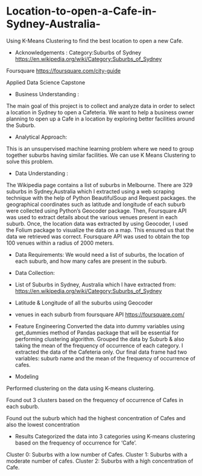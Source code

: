 # Location-to-open-a-Cafe-in-Sydney-Australia-
Using K-Means Clustering to find the best location to open a new Cafe. 

- Acknowledgements : 
Category:Suburbs of Sydney 
https://en.wikipedia.org/wiki/Category:Suburbs_of_Sydney

Foursquare
https://foursquare.com/city-guide

Applied Data Science Capstone


- Business Understanding :

The main goal of this project is to collect and analyze data in order to select a location in Sydney to open a Cafeteria. 
We want to help a business owner planning to open up a Cafe in a location by exploring better facilities around the Suburb.


- Analytical Approach:

This is an unsupervised machine learning problem where we need to group together suburbs having similar facilities. 
We can use K Means Clustering to solve this problem.


- Data Understanding :

The Wikipedia page contains a list of suburbs in Melbourne. There are 329 suburbs in Sydney,Australia which I extracted using a web scraping technique with the help of Python BeautifulSoup and Request packages.
the geographical coordinates such as latitude and longitude of each suburb were collected using Python’s Geocoder package.
Then, Foursquare API was used to extract details about the various venues present in each suburb.
Once, the location data was extracted by using Geocoder, I used the Folium package to visualize the data on a map. This ensured us that the data we retrieved was correct. Foursquare API was used to obtain the top 100 venues within a radius of 2000 meters.

- Data Requirements:
We would need a list of suburbs, the location of each suburb, and how many cafes are present in the suburb.

- Data Collection:

- List of Suburbs in Sydney, Australia which I have extracted from: https://en.wikipedia.org/wiki/Category:Suburbs_of_Sydney
- Latitude & Longitude of all the suburbs using Geocoder
- venues in each suburb from foursquare API https://foursquare.com/


- Feature Engineering
Converted the data into dummy variables using get_dummies method of Pandas package that will be essential for performing clustering algorithm.
Grouped the data by Suburb & also taking the mean of the frequency of occurrence of each category.
I extracted the data of the Cafeteria only.
Our final data frame had two variables: suburb name and the mean of the frequency of occurrence of cafes.

- Modeling

Performed clustering on the data using K-means clustering.

Found out 3 clusters based on the frequency of occurrence of Cafes in each suburb.

Found out the suburb which had the highest concentration of Cafes and also the lowest concentration


- Results
Categorized the data into 3 categories using K-means clustering based on the frequency of occurrence for ‘Cafe’.

Cluster 0: Suburbs with a low number of Cafes.
Cluster 1: Suburbs with a moderate number of cafes.
Cluster 2: Suburbs with a high concentration of Cafe.




